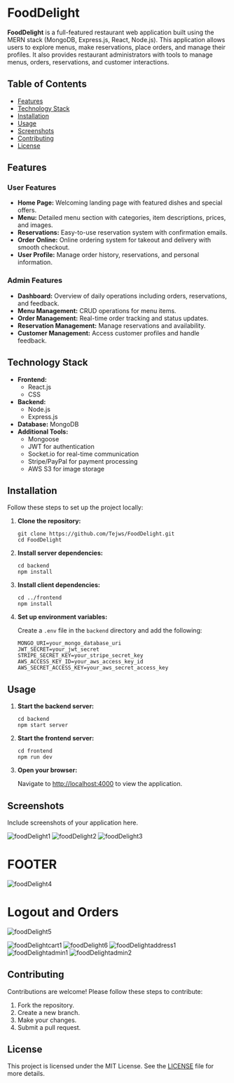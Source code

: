 <!DOCTYPE html>
<html lang="en">
<head>
    <meta charset="UTF-8">
    <meta name="viewport" content="width=device-width, initial-scale=1.0">

</head>
<body>
    <h1>FoodDelight</h1>
    <p><strong>FoodDelight</strong> is a full-featured restaurant web application built using the MERN stack (MongoDB, Express.js, React, Node.js). This application allows users to explore menus, make reservations, place orders, and manage their profiles. It also provides restaurant administrators with tools to manage menus, orders, reservations, and customer interactions.</p>
    
 <h2>Table of Contents</h2>
    <ul>
        <li><a href="#features">Features</a></li>
        <li><a href="#technology-stack">Technology Stack</a></li>
        <li><a href="#installation">Installation</a></li>
        <li><a href="#usage">Usage</a></li>
        <li><a href="#screenshots">Screenshots</a></li>
        <li><a href="#contributing">Contributing</a></li>
        <li><a href="#license">License</a></li>
    </ul>
    
 <h2 id="features">Features</h2>
    <h3>User Features</h3>
    <ul>
        <li><strong>Home Page:</strong> Welcoming landing page with featured dishes and special offers.</li>
        <li><strong>Menu:</strong> Detailed menu section with categories, item descriptions, prices, and images.</li>
        <li><strong>Reservations:</strong> Easy-to-use reservation system with confirmation emails.</li>
        <li><strong>Order Online:</strong> Online ordering system for takeout and delivery with smooth checkout.</li>
        <li><strong>User Profile:</strong> Manage order history, reservations, and personal information.</li>
    </ul>
    
<h3>Admin Features</h3>
    <ul>
        <li><strong>Dashboard:</strong> Overview of daily operations including orders, reservations, and feedback.</li>
        <li><strong>Menu Management:</strong> CRUD operations for menu items.</li>
        <li><strong>Order Management:</strong> Real-time order tracking and status updates.</li>
        <li><strong>Reservation Management:</strong> Manage reservations and availability.</li>
        <li><strong>Customer Management:</strong> Access customer profiles and handle feedback.</li>
    </ul>
    
 <h2 id="technology-stack">Technology Stack</h2>
    <ul>
        <li><strong>Frontend:</strong>
            <ul>
                <li>React.js</li>
                <li>CSS</li>
            </ul>
        </li>
        <li><strong>Backend:</strong>
            <ul>
                <li>Node.js</li>
                <li>Express.js</li>
            </ul>
        </li>
        <li><strong>Database:</strong> MongoDB</li>
        <li><strong>Additional Tools:</strong>
            <ul>
                <li>Mongoose</li>
                <li>JWT for authentication</li>
                <li>Socket.io for real-time communication</li>
                <li>Stripe/PayPal for payment processing</li>
                <li>AWS S3 for image storage</li>
            </ul>
        </li>
    </ul>
    
 <h2 id="installation">Installation</h2>
    <p>Follow these steps to set up the project locally:</p>
    <ol>
        <li><strong>Clone the repository:</strong></li>
        <pre><code>git clone https://github.com/Tejws/FoodDelight.git
cd FoodDelight</code></pre>
        
 <li><strong>Install server dependencies:</strong></li>
        <pre><code>cd backend
npm install</code></pre>
        
<li><strong>Install client dependencies:</strong></li>
        <pre><code>cd ../frontend
npm install</code></pre>
        
<li><strong>Set up environment variables:</strong></li>
        <p>Create a <code>.env</code> file in the <code>backend</code> directory and add the following:</p>
        <pre><code>MONGO_URI=your_mongo_database_uri
JWT_SECRET=your_jwt_secret
STRIPE_SECRET_KEY=your_stripe_secret_key
AWS_ACCESS_KEY_ID=your_aws_access_key_id
AWS_SECRET_ACCESS_KEY=your_aws_secret_access_key</code></pre>
    </ol>
    
<h2 id="usage">Usage</h2>
    <ol>
        <li><strong>Start the backend server:</strong></li>
        <pre><code>cd backend
npm start server</code></pre>
        
 <li><strong>Start the frontend server:</strong></li>
        <pre><code>cd frontend
npm run dev</code></pre>
        
<li><strong>Open your browser:</strong></li>
        <p>Navigate to <a href="http://localhost:4000" target="_blank">http://localhost:4000</a> to view the application.</p>
    </ol>
    
<h2 id="screenshots">Screenshots</h2>
    <p>Include screenshots of your application here.</p>
    
   ![foodDelight1](https://github.com/user-attachments/assets/9c529c4b-6ad8-4176-a6dc-65b6b06ed41d)
   ![foodDelight2](https://github.com/user-attachments/assets/8d2fafee-3d73-4919-8ab4-a582308828a7)
   ![foodDelight3](https://github.com/user-attachments/assets/60d1824f-3b61-4c64-a243-d688434360d9)
    <h1>FOOTER</h1>
   ![foodDelight4](https://github.com/user-attachments/assets/e3ca84cc-158e-4bdb-a26d-4479c299a97b)
    <h1>Logout and Orders</h1>
   ![foodDelight5](https://github.com/user-attachments/assets/a07e3fd4-990e-4f49-bdf1-9bd030c016f1)
   
![foodDelightcart1](https://github.com/user-attachments/assets/2c03fc4b-00e0-4de9-815f-8af4b212caf6)
![foodDelight6](https://github.com/user-attachments/assets/d80fc5af-bbc1-40c1-b10c-2fa41665d304)
![foodDelightaddress1](https://github.com/user-attachments/assets/428d12d6-f351-46ed-815b-59c2a6e020e0)
![foodDelightadmin1](https://github.com/user-attachments/assets/3edf1cec-f603-4a84-88a2-2bc5c538c827)
![foodDelightadmin2](https://github.com/user-attachments/assets/c2aeeb40-d09e-473d-8bce-6d2268082e6c)

 <h2 id="contributing">Contributing</h2>
    <p>Contributions are welcome! Please follow these steps to contribute:</p>
    <ol>
        <li>Fork the repository.</li>
        <li>Create a new branch.</li>
        <li>Make your changes.</li>
        <li>Submit a pull request.</li>
    </ol>
    
<h2 id="license">License</h2>
    <p>This project is licensed under the MIT License. See the <a href="LICENSE">LICENSE</a> file for more details.</p>
</body>
</html>
